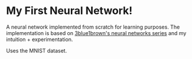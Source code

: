 # My First Neural Network!

A neural network implemented from scratch for learning purposes. The implementation is based on [3blue1brown's neural networks series](https://www.youtube.com/watch?v=aircAruvnKk&list=PLZHQObOWTQDNU6R1_67000Dx_ZCJB-3pi) and my intuition + experimentation.

Uses the MNIST dataset.
